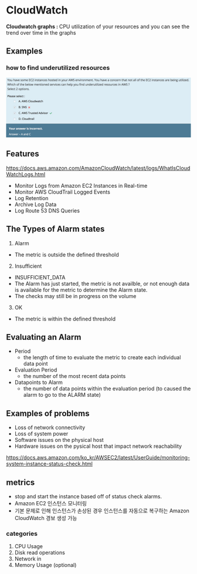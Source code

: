# CloudWatch

<b>Cloudwatch graphs : </b> CPU utilization of your resources and you can see the trend over time in the graphs

## Examples
### how to find underutilized resources
![Alt text](./images/cloudwatch-exam.jpeg "")

## Features
https://docs.aws.amazon.com/AmazonCloudWatch/latest/logs/WhatIsCloudWatchLogs.html

  - Monitor Logs from Amazon EC2 Instances in Real-time
  - Monitor AWS CloudTrail Logged Events
  - Log Retention
  - Archive Log Data
  - Log Route 53 DNS Queries

## The Types of Alarm states

1. Alarm
  - The metric is outside the defined threshold
2. Insufficient
  - INSUFFICIENT_DATA
  - The Alarm has just started, the metric is not availble, or not enough data is available for the metric to determine the Alarm state.
  - The checks may still be in progress on the volume
3. OK
  - The metric is within the defined threshold

## Evaluating an Alarm
  - Period
    + the length of time to evaluate the metric to create each individual data point
  - Evaluation Period
    + the number of the most recent data points
  - Datapoints to Alarm
    + the number of data points within the evaluation period (to caused the alarm to go to the ALARM state)

## Examples of problems
  - Loss of network connectivity
  - Loss of system power
  - Software issues on the physical host
  - Hardware issues on the pysical host that impact network reachability

https://docs.aws.amazon.com/ko_kr/AWSEC2/latest/UserGuide/monitoring-system-instance-status-check.html

## metrics
  - stop and start the instance based off of status check alarms.
  - Amazon EC2 인스턴스 모니터링
  - 기본 문제로 인해 인스턴스가 손상된 경우 인스턴스를 자동으로 복구하는 Amazon CloudWatch 경보 생성 가능

### categories
  1. CPU Usage
  2. Disk read operations
  3. Network in
  4. Memory Usage (optional)